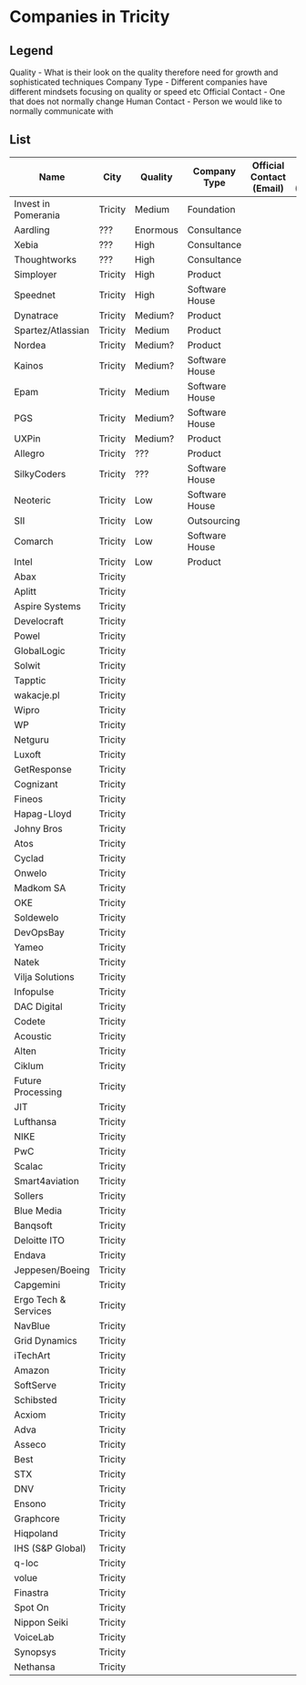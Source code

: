 # Companies in Tricity

## Legend

Quality - What is their look on the quality therefore need for growth and sophisticated techniques
Company Type - Different companies have different mindsets focusing on quality or speed etc
Official Contact - One that does not normally change
Human Contact - Person we would like to normally communicate with

## List

| Name                 | City    | Quality  | Company Type   | Official Contact (Email) | Human Contact (Linkedin) |
|----------------------|---------|----------|----------------|--------------------------|--------------------------|
| Invest in Pomerania  | Tricity | Medium   | Foundation     |                          |                          |
| Aardling             | ???     | Enormous | Consultance    |                          |                          |
| Xebia                | ???     | High     | Consultance    |                          |                          |
| Thoughtworks         | ???     | High     | Consultance    |                          |                          |
| Simployer            | Tricity | High     | Product        |                          |                          |
| Speednet             | Tricity | High     | Software House |                          |                          |
| Dynatrace            | Tricity | Medium?  | Product        |                          |                          |
| Spartez/Atlassian    | Tricity | Medium   | Product        |                          |                          |
| Nordea               | Tricity | Medium?  | Product        |                          |                          |
| Kainos               | Tricity | Medium?  | Software House |                          |                          |
| Epam                 | Tricity | Medium   | Software House |                          |                          |
| PGS                  | Tricity | Medium?  | Software House |                          |                          |
| UXPin                | Tricity | Medium?  | Product        |                          |                          |
| Allegro              | Tricity | ???      | Product        |                          |                          |
| SilkyCoders          | Tricity | ???      | Software House |                          |                          |
| Neoteric             | Tricity | Low      | Software House |                          |                          |
| SII                  | Tricity | Low      | Outsourcing    |                          |                          |
| Comarch              | Tricity | Low      | Software House |                          |                          |
| Intel                | Tricity | Low      | Product        |                          |                          |
| Abax                 | Tricity |          |                |                          |                          |
| Aplitt               | Tricity |          |                |                          |                          |
| Aspire Systems       | Tricity |          |                |                          |                          |
| Develocraft          | Tricity |          |                |                          |                          |
| Powel                | Tricity |          |                |                          |                          |
| GlobalLogic          | Tricity |          |                |                          |                          |
| Solwit               | Tricity |          |                |                          |                          |
| Tapptic              | Tricity |          |                |                          |                          |
| wakacje.pl           | Tricity |          |                |                          |                          |
| Wipro                | Tricity |          |                |                          |                          |
| WP                   | Tricity |          |                |                          |                          |
| Netguru              | Tricity |          |                |                          |                          |
| Luxoft               | Tricity |          |                |                          |                          |
| GetResponse          | Tricity |          |                |                          |                          |
| Cognizant            | Tricity |          |                |                          |                          |
| Fineos               | Tricity |          |                |                          |                          |
| Hapag-Lloyd          | Tricity |          |                |                          |                          |
| Johny Bros           | Tricity |          |                |                          |                          |
| Atos                 | Tricity |          |                |                          |                          |
| Cyclad               | Tricity |          |                |                          |                          |
| Onwelo               | Tricity |          |                |                          |                          |
| Madkom SA            | Tricity |          |                |                          |                          |
| OKE                  | Tricity |          |                |                          |                          |
| Soldewelo            | Tricity |          |                |                          |                          |
| DevOpsBay            | Tricity |          |                |                          |                          |
| Yameo                | Tricity |          |                |                          |                          |
| Natek                | Tricity |          |                |                          |                          |
| Vilja Solutions      | Tricity |          |                |                          |                          |
| Infopulse            | Tricity |          |                |                          |                          |
| DAC Digital          | Tricity |          |                |                          |                          |
| Codete               | Tricity |          |                |                          |                          |
| Acoustic             | Tricity |          |                |                          |                          |
| Alten                | Tricity |          |                |                          |                          |
| Ciklum               | Tricity |          |                |                          |                          |
| Future Processing    | Tricity |          |                |                          |                          |
| JIT                  | Tricity |          |                |                          |                          |
| Lufthansa            | Tricity |          |                |                          |                          |
| NIKE                 | Tricity |          |                |                          |                          |
| PwC                  | Tricity |          |                |                          |                          |
| Scalac               | Tricity |          |                |                          |                          |
| Smart4aviation       | Tricity |          |                |                          |                          |
| Sollers              | Tricity |          |                |                          |                          |
| Blue Media           | Tricity |          |                |                          |                          |
| Banqsoft             | Tricity |          |                |                          |                          |
| Deloitte ITO         | Tricity |          |                |                          |                          |
| Endava               | Tricity |          |                |                          |                          |
| Jeppesen/Boeing      | Tricity |          |                |                          |                          |
| Capgemini            | Tricity |          |                |                          |                          |
| Ergo Tech & Services | Tricity |          |                |                          |                          |
| NavBlue              | Tricity |          |                |                          |                          |
| Grid Dynamics        | Tricity |          |                |                          |                          |
| iTechArt             | Tricity |          |                |                          |                          |
| Amazon               | Tricity |          |                |                          |                          |
| SoftServe            | Tricity |          |                |                          |                          |
| Schibsted            | Tricity |          |                |                          |                          |
| Acxiom               | Tricity |          |                |                          |                          |
| Adva                 | Tricity |          |                |                          |                          |
| Asseco               | Tricity |          |                |                          |                          |
| Best                 | Tricity |          |                |                          |                          |
| STX                  | Tricity |          |                |                          |                          |
| DNV                  | Tricity |          |                |                          |                          |
| Ensono               | Tricity |          |                |                          |                          |
| Graphcore            | Tricity |          |                |                          |                          |
| Hiqpoland            | Tricity |          |                |                          |                          |
| IHS (S&P Global)     | Tricity |          |                |                          |                          |
| q-loc                | Tricity |          |                |                          |                          |
| volue                | Tricity |          |                |                          |                          |
| Finastra             | Tricity |          |                |                          |                          |
| Spot On              | Tricity |          |                |                          |                          |
| Nippon Seiki         | Tricity |          |                |                          |                          |
| VoiceLab             | Tricity |          |                |                          |                          |
| Synopsys             | Tricity |          |                |                          |                          |
| Nethansa             | Tricity |          |                |                          |                          |
